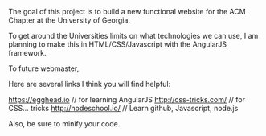 The goal of this project is to build a new functional website for the ACM Chapter at the University of Georgia. 

To get around the Universities limits on what technologies we can use, I am planning to make this in HTML/CSS/Javascript with the AngularJS framework. 

To future webmaster,

Here are several links I think you will find helpful:

https://egghead.io // for learning AngularJS 
http://css-tricks.com/ // for CSS... tricks 
http://nodeschool.io/ // Learn github, Javascript, node.js 

Also, be sure to minify your code.

